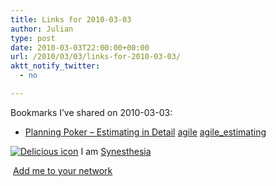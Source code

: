 ```yaml
---
title: Links for 2010-03-03
author: Julian
type: post
date: 2010-03-03T22:00:00+00:00
url: /2010/03/03/links-for-2010-03-03/
aktt_notify_twitter:
  - no

---
```

Bookmarks I&#8217;ve shared on 2010-03-03:

  * [Planning Poker &#8211; Estimating in Detail][1] 
    [agile][2] [agile_estimating][3] </li> </ul> 
    
    <p class="deliciouslink">
      <a href="https://del.icio.us/synesthesia" title="See all my bookmarks on del.icio.us"><img src="https://www.synesthesia.co.uk/images/deliciousicon.jpg" alt="Delicious icon" /></a>&nbsp;I am <a href="https://del.icio.us/synesthesia" title="See all my bookmarks on del.icio.us">Synesthesia</a>
    </p>
    
    <p class="deliciouslink">
      <a href="https://del.icio.us/network?add=synesthesia" title="Add me to your del.icio.us network"><img src="https://www.synesthesia.co.uk/images/add.gif" alt="" /></a>&nbsp;<a href="https://del.icio.us/network?add=synesthesia" title="Add me to your del.icio.us network">Add me to your network</a>
    </p>

 [1]: https://store.mountaingoatsoftware.com/pages/planning-poker-in-detail
 [2]: https://delicious.com/synesthesia/agile
 [3]: https://delicious.com/synesthesia/agile_estimating
